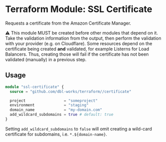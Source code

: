 # Terraform Module: SSL Certificate

Requests a certificate from the Amazon Certificate Manager.

:warning: This module MUST be created before other modules that depend on it.
Take the validation information from the output, then perform the validation with your provider (e.g. on Cloudflare).
Some resources depend on the certificate being created **and** validated, for example Listerns for Load Balancers.
Thus, creating those will fail if the certificate has not been validated (manually) in a previous step.


## Usage

```terraform
module "ssl-certificate" {
  source = "github.com/dbl-works/terraform//certificate"

  project                 = "someproject"
  environment             = "staging"
  domain_name             = "my-domain.com"
  add_wildcard_subdomains = true # default: true
}
```

Setting `add_wildcard_subdomains` to `false` will omit creating a wild-card certificate for subdomains, i.e. `*.${domain-name}`.
